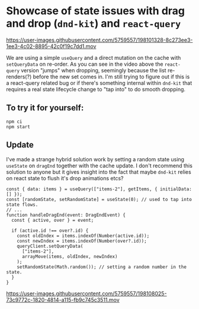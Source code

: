 # Showcase of state issues with drag and drop (`dnd-kit`) and `react-query`



https://user-images.githubusercontent.com/5759557/198101328-8c273ee3-1ee3-4c02-8895-42c0f19c7dd1.mov

We are using a simple `useQuery` and a direct mutation on the cache with `setQueryData` on re-order. As you can see in the video above the `react-query` version "jumps" when dropping, seemingly because the list re-renders(?) before the new set comes in. I'm still trying to figure out if this is a react-query related bug or if there's something internal within `dnd-kit` that requires a real state lifecycle change to "tap into" to do smooth dropping.

## To try it for yourself:

```
npm ci
npm start
```

## Update
I've made a strange hybrid solution work by setting a random state using `useState` on `dragEnd` together with the cache update. I don't recommend this solution to anyone but it gives insight into the fact that maybe `dnd-kit` relies on react state to flush it's drop animations etcs?
```
const { data: items } = useQuery(["items-2"], getItems, { initialData: [] });
const [randomState, setRandomState] = useState(0); // used to tap into state flows.
// ...
function handleDragEnd(event: DragEndEvent) {
  const { active, over } = event;

  if (active.id !== over?.id) {
    const oldIndex = items.indexOf(Number(active.id));
    const newIndex = items.indexOf(Number(over?.id));
    queryClient.setQueryData(
      ["items-2"],
      arrayMove(items, oldIndex, newIndex)
    );
    setRandomState(Math.random()); // setting a random number in the state.
  }
}
```

https://user-images.githubusercontent.com/5759557/198108025-73c9772c-1820-4814-a115-fb9c745c3511.mov

